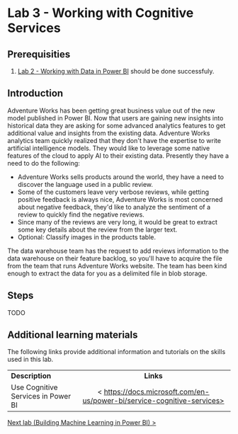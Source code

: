 # Lab 3 - Working with Cognitive Services

## Prerequisities

1. [Lab 2 - Working with Data in Power BI](./02-Dataflows.md) should be done successfuly.


## Introduction

Adventure Works has been getting great business value out of the new model published in Power BI.  Now that users are gaining new insights into historical data they are asking for some advanced analytics features to get additional value and insights from the existing data.  Adventure Works analytics team quickly realized that they don't have the expertise to write artificial intelligence models.  They would like to leverage some native features of the cloud to apply AI to their existing data.  Presently they have a need to do the following:
*   Adventure Works sells products around the world, they have a need to discover the language used in a public review.
*   Some of the customers leave very verbose reviews, while getting positive feedback is always nice, Adventure Works is most concerned about negative feedback, they'd like to analyze the sentiment of a review to quickly find the negative reviews.
*   Since many of the reviews are very long, it would be great to extract some key details about the review from the larger text.
*   Optional:  Classify images in the products table.

The data warehouse team has the request to add reviews information to the data warehouse on their feature backlog, so you'll have to acquire the file from the team that runs Adventure Works website.  The team has been kind enough to extract the data for you as a delimited file in blob storage.

## Steps

TODO

## Additional learning materials

The following links provide additional information and tutorials on the skills used in this lab.


|                                       |                                                                        |
| ------------------------------------- | :--------------------------------------------------------------------: |
| **Description**                       |                               **Links**                                |
| Use Cognitive Services in Power BI | < https://docs.microsoft.com/en-us/power-bi/service-cognitive-services> |


[Next lab (Building Machine Learning in Power BI) >](./04-PowerBIAutoML.md)